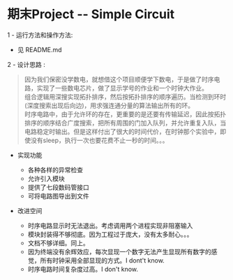 # 期末Project -- Simple Circuit

1 - 运行方法和操作方法:
   - 见 README.md
  
2 - 设计思路 : 
   > 因为我们保密没学数电，就想借这个项目顺便学下数电，于是做了时序电路，实现了一些数电芯片，做了显示学号的作业和一个时钟大作业。<br/>组合逻辑用深搜实现拓扑排序，然后按拓扑排序的顺序遍历。当检测到环时(深度搜索出现后向边)，用求强连通分量的算法输出所有的环。<br/>时序电路中，由于允许环的存在，更重要的是还要有传输延迟，因此按拓扑排序的顺序结合广度搜索，把所有周围的门加入队列，并允许重复入队，当电路稳定时输出。但是这样付出了很大的时间代价，在时钟那个实验中，即使没有sleep，执行一次也要花费不止一秒的时间。。。

   - 实现功能
     - 各种各样的异常检查
     - 允许引入模块
     - 提供了七段数码管接口
     - 可将电路图导出到文件

   - 改进空间
      -  时序电路显示时无法退出。考虑调用两个进程实现非阻塞输入
      -  模块封装得不够彻底。因为工程过于庞大，没有太多耐心。。。
      -  文档不够详细。同上。
      -  因为终端没有余辉效应，每次显现一个数字无法产生显现所有数字的感觉，所有时钟采用全部显现的方式。I dont't know.
      -  时序电路时间复杂度过高。I don't know.
